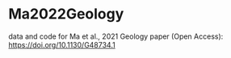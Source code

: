 # Ma2022Geology
data and code for Ma et al., 2021 Geology paper (Open Access):
https://doi.org/10.1130/G48734.1
